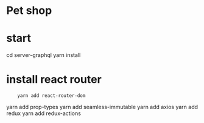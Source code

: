 # Pet shop

# start

cd server-graphql
yarn install

# install react router
```script
    yarn add react-router-dom
```
yarn add prop-types
yarn add seamless-immutable
yarn add axios
yarn add redux
yarn add redux-actions